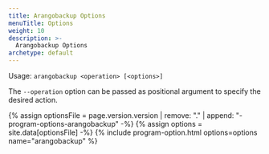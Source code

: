```yaml
---
title: Arangobackup Options
menuTitle: Options
weight: 10
description: >-
  Arangobackup Options
archetype: default
---
```

Usage: `arangobackup <operation> [<options>]`

The `--operation` option can be passed as positional argument to specify the
desired action.

{% assign optionsFile = page.version.version | remove: "." | append: "-program-options-arangobackup" -%}
{% assign options = site.data[optionsFile] -%}
{% include program-option.html options=options name="arangobackup" %}
